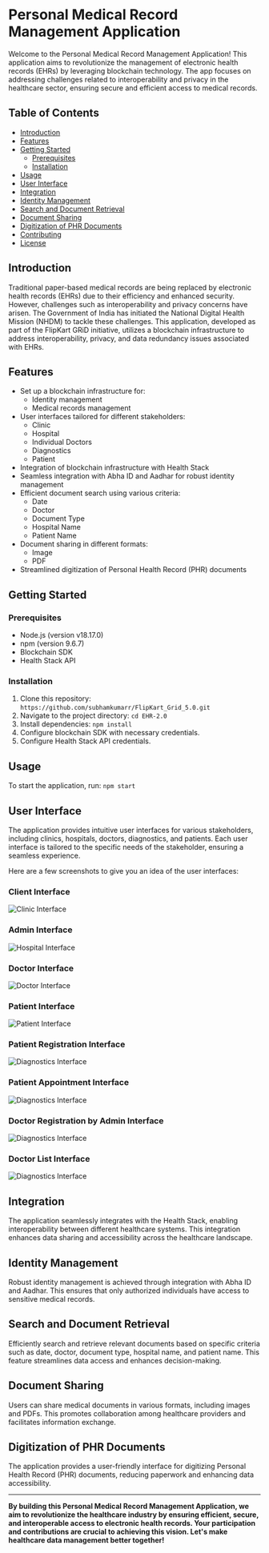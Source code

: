 # Personal Medical Record Management Application

Welcome to the Personal Medical Record Management Application! This application aims to revolutionize the management of electronic health records (EHRs) by leveraging blockchain technology. The app focuses on addressing challenges related to interoperability and privacy in the healthcare sector, ensuring secure and efficient access to medical records.

## Table of Contents
- [Introduction](#introduction)
- [Features](#features)
- [Getting Started](#getting-started)
  - [Prerequisites](#prerequisites)
  - [Installation](#installation)
- [Usage](#usage)
- [User Interface](#user-interface)
- [Integration](#integration)
- [Identity Management](#identity-management)
- [Search and Document Retrieval](#search-and-document-retrieval)
- [Document Sharing](#document-sharing)
- [Digitization of PHR Documents](#digitization-of-phr-documents)
- [Contributing](#contributing)
- [License](#license)

## Introduction
Traditional paper-based medical records are being replaced by electronic health records (EHRs) due to their efficiency and enhanced security. However, challenges such as interoperability and privacy concerns have arisen. The Government of India has initiated the National Digital Health Mission (NHDM) to tackle these challenges. This application, developed as part of the FlipKart GRiD initiative, utilizes a blockchain infrastructure to address interoperability, privacy, and data redundancy issues associated with EHRs.

## Features

- Set up a blockchain infrastructure for:
  - Identity management
  - Medical records management
- User interfaces tailored for different stakeholders:
  - Clinic
  - Hospital
  - Individual Doctors
  - Diagnostics
  - Patient
- Integration of blockchain infrastructure with Health Stack
- Seamless integration with Abha ID and Aadhar for robust identity management
- Efficient document search using various criteria:
  - Date
  - Doctor
  - Document Type
  - Hospital Name
  - Patient Name
- Document sharing in different formats:
  - Image
  - PDF
- Streamlined digitization of Personal Health Record (PHR) documents

## Getting Started

### Prerequisites

- Node.js (version v18.17.0)
- npm (version 9.6.7)
- Blockchain SDK 
- Health Stack API 

### Installation

1. Clone this repository: `https://github.com/subhamkumarr/FlipKart_Grid_5.0.git`
2. Navigate to the project directory: `cd EHR-2.0`
3. Install dependencies: `npm install`
4. Configure blockchain SDK with necessary credentials.
5. Configure Health Stack API credentials.

## Usage

To start the application, run: `npm start`

## User Interface

The application provides intuitive user interfaces for various stakeholders, including clinics, hospitals, doctors, diagnostics, and patients. Each user interface is tailored to the specific needs of the stakeholder, ensuring a seamless experience.

Here are a few screenshots to give you an idea of the user interfaces:

### Client Interface

![Clinic Interface](./ReadMe_SS/clientInterface.jpg)

### Admin Interface

![Hospital Interface](./ReadMe_SS/admin_dashboard.jpg)

### Doctor Interface

![Doctor Interface](./ReadMe_SS/doctor_dashboard.jpg)

### Patient Interface

![Patient Interface](./ReadMe_SS/patient_dashboard.jpg)

### Patient Registration Interface

![Diagnostics Interface](./ReadMe_SS/patient_registration.jpg)

### Patient Appointment Interface

![Diagnostics Interface](./ReadMe_SS/patient_appointment.jpg)

### Doctor Registration by Admin Interface

![Diagnostics Interface](./ReadMe_SS/admin_adding_doctor.jpg)

### Doctor List Interface

![Diagnostics Interface](./ReadMe_SS/added_doctor.jpg)

## Integration

The application seamlessly integrates with the Health Stack, enabling interoperability between different healthcare systems. This integration enhances data sharing and accessibility across the healthcare landscape.


## Identity Management

Robust identity management is achieved through integration with Abha ID and Aadhar. This ensures that only authorized individuals have access to sensitive medical records.


## Search and Document Retrieval

Efficiently search and retrieve relevant documents based on specific criteria such as date, doctor, document type, hospital name, and patient name. This feature streamlines data access and enhances decision-making.


## Document Sharing

Users can share medical documents in various formats, including images and PDFs. This promotes collaboration among healthcare providers and facilitates information exchange.


## Digitization of PHR Documents

The application provides a user-friendly interface for digitizing Personal Health Record (PHR) documents, reducing paperwork and enhancing data accessibility.

---

**By building this Personal Medical Record Management Application, we aim to revolutionize the healthcare industry by ensuring efficient, secure, and interoperable access to electronic health records. Your participation and contributions are crucial to achieving this vision. Let's make healthcare data management better together!**

